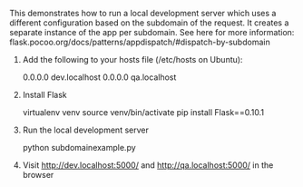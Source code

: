 This demonstrates how to run a local development server which uses a
different configuration based on the subdomain of the request. It
creates a separate instance of the app per subdomain. See here for more
information:
flask.pocoo.org/docs/patterns/appdispatch/#dispatch-by-subdomain


1. Add the following to your hosts file (/etc/hosts on Ubuntu):

    0.0.0.0 dev.localhost
    0.0.0.0 qa.localhost

2. Install Flask

    virtualenv venv
    source venv/bin/activate
    pip install Flask==0.10.1

3. Run the local development server

    python subdomainexample.py

4. Visit http://dev.localhost:5000/ and http://qa.localhost:5000/ in the browser
